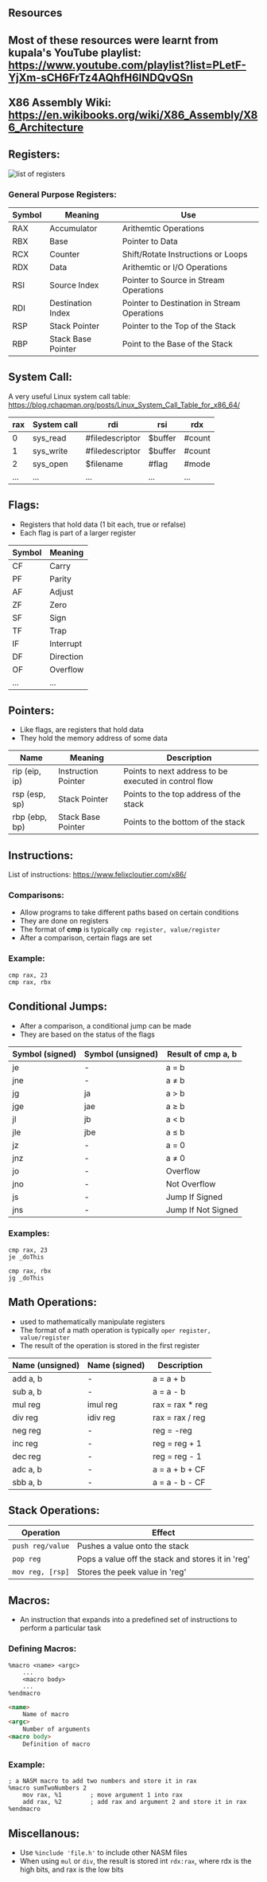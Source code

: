 <h2>Resources<h2>

Most of these resources were learnt from kupala's YouTube playlist:
<br>https://www.youtube.com/playlist?list=PLetF-YjXm-sCH6FrTz4AQhfH6INDQvQSn
<br>
<br>X86 Assembly Wiki:
<br>https://en.wikibooks.org/wiki/X86_Assembly/X86_Architecture

<h2>Registers:</h2>

![list of registers](https://i.stack.imgur.com/N0KnG.png)

<h3>General Purpose Registers:</h3>

| Symbol | Meaning | Use |
| --- | --- | --- |
| RAX | Accumulator | Arithemtic Operations |
| RBX | Base | Pointer to Data |
| RCX | Counter | Shift/Rotate Instructions or Loops |
| RDX | Data | Arithemtic or I/O Operations |
| RSI | Source Index | Pointer to Source in Stream Operations |
| RDI | Destination Index | Pointer to Destination in Stream Operations |
| RSP | Stack Pointer | Pointer to the Top of the Stack |
| RBP | Stack Base Pointer | Point to the Base of the Stack |

<h2>System Call:</h2>

A very useful Linux system call table: https://blog.rchapman.org/posts/Linux_System_Call_Table_for_x86_64/

| rax | System call | rdi | rsi | rdx |
| --- | ----------- | --- | --- | --- |
| 0 | sys_read | #filedescriptor | $buffer | #count |
| 1 | sys_write | #filedescriptor | $buffer | #count |
| 2 | sys_open | $filename | #flag | #mode |
| ... | ... | ... | ... | ... | ... |

<h2>Flags:</h2>

- Registers that hold data (1 bit each, true or refalse)
- Each flag is part of a larger register

| Symbol | Meaning |
| --- | --- |
| CF | Carry |
| PF | Parity |
| AF | Adjust |
| ZF | Zero |
| SF | Sign |
| TF | Trap |
| IF | Interrupt |
| DF | Direction |
| OF | Overflow |
| ... | ... |

<h2>Pointers:</h2>

- Like flags, are registers that hold data
- They hold the memory address of some data

| Name | Meaning | Description |
| --- | --- | --- |
| rip (eip, ip) | Instruction Pointer | Points to next address to be executed in control flow |
| rsp (esp, sp) | Stack Pointer | Points to the top address of the stack |
| rbp (ebp, bp) | Stack Base Pointer | Points to the bottom of the stack |

<h2>Instructions:</h2>

List of instructions: https://www.felixcloutier.com/x86/

<h3>Comparisons:</h3>

- Allow programs to take different paths based on certain conditions
- They are done on registers
- The format of <b>cmp</b> is typically `cmp register, value/register`
- After a comparison, certain flags are set

<h3>Example:</h3>

```
cmp rax, 23
cmp rax, rbx
 ```
 
<h2>Conditional Jumps:</h2>
 
- After a comparison, a conditional jump can be made
- They are based on the status of the flags

| Symbol (signed) | Symbol (unsigned) | Result of <b>cmp</b> a, b |
| --- | --- | --- |
| je | - | a = b |
| jne | - | a ≠ b |
| jg | ja | a > b |
| jge | jae | a ≥ b |
| jl | jb | a < b |
| jle | jbe | a ≤ b |
| jz | - | a = 0 |
| jnz | - | a ≠ 0 |
| jo | - | Overflow |
| jno | - | Not Overflow |
| js | - | Jump If Signed |
| jns | - | Jump If Not Signed |

<h3>Examples:</h3>

```
cmp rax, 23
je _doThis
```
```
cmp rax, rbx
jg _doThis
```

<h2>Math Operations:</h2>

- used to mathematically manipulate registers
- The format of a math operation is typically `oper register, value/register`
- The result of the operation is stored in the first register

| Name (unsigned) | Name (signed) | Description |
| --- | --- | --- |
| add a, b | - | a = a + b |
| sub a, b | - | a = a - b |
| mul reg | imul reg | rax = rax * reg |
| div reg | idiv reg | rax = rax / reg |
| neg reg | - | reg = -reg |
| inc reg | - | reg = reg + 1 |
| dec reg | - | reg = reg - 1 |
| adc a, b | - | a = a + b + CF |
| sbb a, b | - | a = a - b - CF |

<h2>Stack Operations:</h2>

| Operation | Effect |
| --- | --- |
| `push reg/value` | Pushes a value onto the stack |
| `pop reg` | Pops a value off the stack and stores it in 'reg' |
| `mov reg, [rsp]` | Stores the peek value in 'reg' |

<h2>Macros:</h2>

- An instruction that expands into a predefined set of instructions to perform a particular task

<h3>Defining Macros:</h3>

```
%macro <name> <argc>
    ...
    <macro body>
    ...
%endmacro
```

``` html
<name>
    Name of macro
<argc>
    Number of arguments
<macro body>
    Definition of macro
```

<h3>Example:</h3>

```
; a NASM macro to add two numbers and store it in rax
%macro sumTwoNumbers 2
    mov rax, %1        ; move argument 1 into rax
    add rax, %2        ; add rax and argument 2 and store it in rax
%endmacro
```

<h2>Miscellanous:</h2>

- Use `%include 'file.h'` to include other NASM files
- When using `mul` or `div`, the result is stored int `rdx:rax`,  where rdx is the high bits, and rax is the low bits

